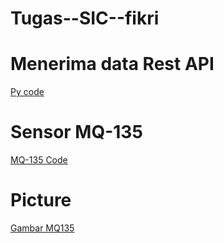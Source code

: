 # Tugas--SIC--fikri

# Menerima data Rest API
[Py code](apps.py)

# Sensor MQ-135
[MQ-135 Code](gas_sensor.zip)

# Picture
[Gambar MQ135](FikriAL.jpeg)

